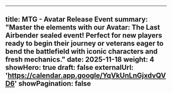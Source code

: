 
---
title: MTG - Avatar Release Event
summary: "Master the elements with our Avatar: The Last Airbender sealed event! Perfect for new players ready to begin their journey or veterans eager to bend the battlefield with iconic characters and fresh mechanics."
date: 2025-11-18
weight: 4
showHero: true
draft: false
externalUrl: 'https://calendar.app.google/YqVkUnLnGjxdvQVD6'
showPagination: false
---


